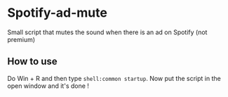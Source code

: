 # Spotify-ad-mute

Small script that mutes the sound when there is an ad on Spotify (not premium)
## How to use
Do Win + R and then type `shell:common startup`. Now put the script in the open window and it's done !
